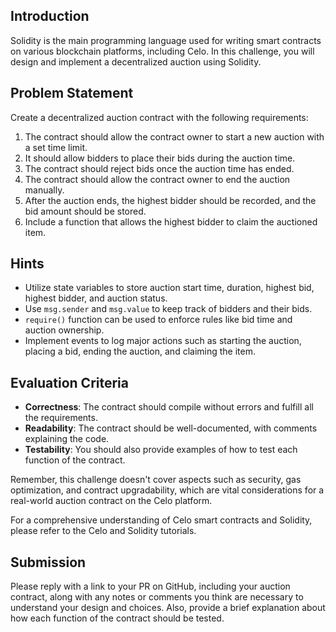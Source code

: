 ## Introduction

Solidity is the main programming language used for writing smart contracts on various blockchain platforms, including Celo. In this challenge, you will design and implement a decentralized auction using Solidity.

## Problem Statement

Create a decentralized auction contract with the following requirements:

1. The contract should allow the contract owner to start a new auction with a set time limit.
2. It should allow bidders to place their bids during the auction time.
3. The contract should reject bids once the auction time has ended.
4. The contract should allow the contract owner to end the auction manually.
5. After the auction ends, the highest bidder should be recorded, and the bid amount should be stored.
6. Include a function that allows the highest bidder to claim the auctioned item.

## Hints

- Utilize state variables to store auction start time, duration, highest bid, highest bidder, and auction status.
- Use `msg.sender` and `msg.value` to keep track of bidders and their bids.
- `require()` function can be used to enforce rules like bid time and auction ownership.
- Implement events to log major actions such as starting the auction, placing a bid, ending the auction, and claiming the item.

## Evaluation Criteria

- **Correctness**: The contract should compile without errors and fulfill all the requirements.
- **Readability**: The contract should be well-documented, with comments explaining the code.
- **Testability**: You should also provide examples of how to test each function of the contract.

Remember, this challenge doesn't cover aspects such as security, gas optimization, and contract upgradability, which are vital considerations for a real-world auction contract on the Celo platform.

For a comprehensive understanding of Celo smart contracts and Solidity, please refer to the Celo and Solidity tutorials.

## Submission

Please reply with a link to your PR on GitHub, including your auction contract, along with any notes or comments you think are necessary to understand your design and choices. Also, provide a brief explanation about how each function of the contract should be tested.
